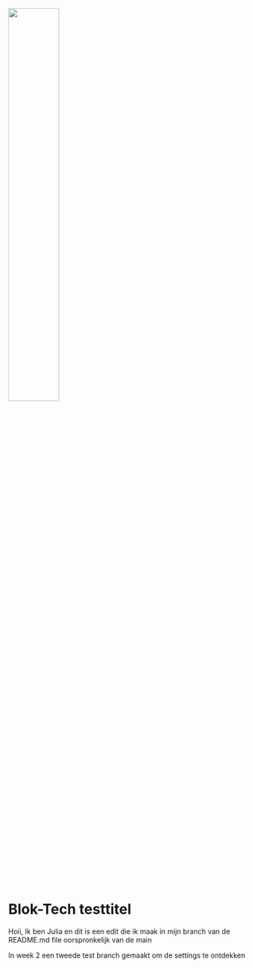 <img src="./img/plantparentlogo.svg" width="45%" max-height="100px">

# Blok-Tech testtitel

Hoii, Ik ben Julia en dit is een edit die ik maak in mijn branch van de README.md file oorspronkelijk van de main

In week 2 een tweede test branch gemaakt om de settings te ontdekken
